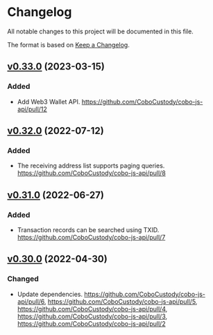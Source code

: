 # Changelog

All notable changes to this project will be documented in this file.

The format is based on [Keep a Changelog](https://keepachangelog.com/en/1.0.0/).

## [v0.33.0] (2023-03-15)
[v0.33.0]: https://github.com/CoboCustody/cobo-js-api/compare/v0.32.0...v0.33.0
### Added
- Add Web3 Wallet API. https://github.com/CoboCustody/cobo-js-api/pull/12

## [v0.32.0] (2022-07-12)
[v0.32.0]: https://github.com/CoboCustody/cobo-js-api/compare/v0.31.0...v0.32.0

### Added
- The receiving address list supports paging queries. https://github.com/CoboCustody/cobo-js-api/pull/8


## [v0.31.0] (2022-06-27)
[v0.31.0]: https://github.com/CoboCustody/cobo-js-api/compare/v0.30.0...v0.31.0

### Added 
- Transaction records can be searched using TXID. https://github.com/CoboCustody/cobo-js-api/pull/7


## [v0.30.0] (2022-04-30)
[v0.30.0]: https://github.com/CoboCustody/cobo-js-api/compare/v0.29.0...v0.30.0

### Changed
- Update dependencies. https://github.com/CoboCustody/cobo-js-api/pull/6, https://github.com/CoboCustody/cobo-js-api/pull/5, https://github.com/CoboCustody/cobo-js-api/pull/4, https://github.com/CoboCustody/cobo-js-api/pull/3, https://github.com/CoboCustody/cobo-js-api/pull/2




